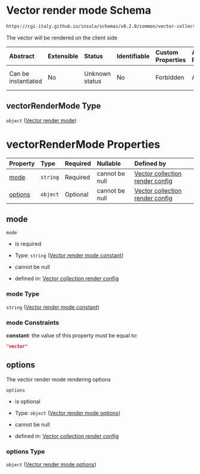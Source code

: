 # Vector render mode Schema

```txt
https://cgi-italy.github.io/insula/schemas/v0.2.0/common/vector-collection-render-config.schema.json#/$defs/vectorRenderMode
```

The vector will be rendered on the client side

| Abstract            | Extensible | Status         | Identifiable | Custom Properties | Additional Properties | Access Restrictions | Defined In                                                                                                                         |
| :------------------ | :--------- | :------------- | :----------- | :---------------- | :-------------------- | :------------------ | :--------------------------------------------------------------------------------------------------------------------------------- |
| Can be instantiated | No         | Unknown status | No           | Forbidden         | Allowed               | none                | [vector-collection-render-config.schema.json\*](schemas/common/vector-collection-render-config.schema.json "open original schema") |

## vectorRenderMode Type

`object` ([Vector render mode](vector-collection-render-config-defs-vector-render-mode.md))

# vectorRenderMode Properties

| Property            | Type     | Required | Nullable       | Defined by                                                                                                                                                                                                                                                                          |
| :------------------ | :------- | :------- | :------------- | :---------------------------------------------------------------------------------------------------------------------------------------------------------------------------------------------------------------------------------------------------------------------------------- |
| [mode](#mode)       | `string` | Required | cannot be null | [Vector collection render config](vector-collection-render-config-defs-vector-render-mode-properties-vector-render-mode-constant.md "https://cgi-italy.github.io/insula/schemas/v0.2.0/common/vector-collection-render-config.schema.json#/$defs/vectorRenderMode/properties/mode") |
| [options](#options) | `object` | Optional | cannot be null | [Vector collection render config](vector-collection-render-config-defs-vector-render-mode-options.md "https://cgi-italy.github.io/insula/schemas/v0.2.0/common/vector-collection-render-config.schema.json#/$defs/vectorRenderMode/properties/options")                             |

## mode



`mode`

* is required

* Type: `string` ([Vector render mode constant](vector-collection-render-config-defs-vector-render-mode-properties-vector-render-mode-constant.md))

* cannot be null

* defined in: [Vector collection render config](vector-collection-render-config-defs-vector-render-mode-properties-vector-render-mode-constant.md "https://cgi-italy.github.io/insula/schemas/v0.2.0/common/vector-collection-render-config.schema.json#/$defs/vectorRenderMode/properties/mode")

### mode Type

`string` ([Vector render mode constant](vector-collection-render-config-defs-vector-render-mode-properties-vector-render-mode-constant.md))

### mode Constraints

**constant**: the value of this property must be equal to:

```json
"vector"
```

## options

The vector render mode rendering options

`options`

* is optional

* Type: `object` ([Vector render mode options](vector-collection-render-config-defs-vector-render-mode-options.md))

* cannot be null

* defined in: [Vector collection render config](vector-collection-render-config-defs-vector-render-mode-options.md "https://cgi-italy.github.io/insula/schemas/v0.2.0/common/vector-collection-render-config.schema.json#/$defs/vectorRenderMode/properties/options")

### options Type

`object` ([Vector render mode options](vector-collection-render-config-defs-vector-render-mode-options.md))
